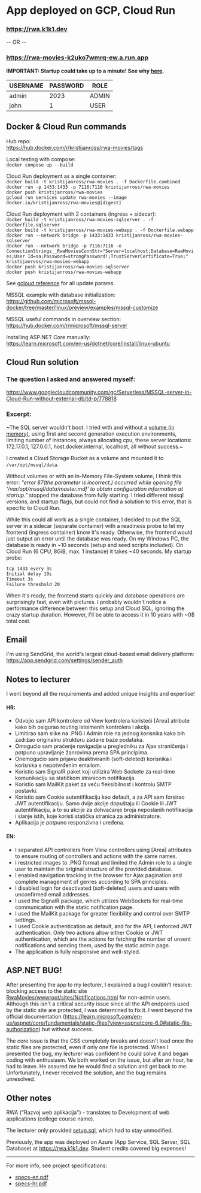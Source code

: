 # App deployed on GCP, Cloud Run

### https://rwa.k1k1.dev

-- OR --

### https://rwa-movies-k2uko7wmrq-ew.a.run.app

**IMPORTANT: Startup could take up to a minute! See why [here](#cloud-run-solution).**

| USERNAME | PASSWORD | ROLE  |
| -------- | -------- | ----- |
| admin    | 2023     | ADMIN |
| john     | 1        | USER  |

## Docker & Cloud Run commands

Hub repo:  
https://hub.docker.com/r/kristijanross/rwa-movies/tags

Local testing with compose:  
`docker compose up --build`

Cloud Run deployment as a single container:  
`docker build -t kristijanross/rwa-movies . -f Dockerfile.combined`  
`docker run -p 1433:1433 -p 7116:7116 kristijanross/rwa-movies`  
`docker push kristijanross/rwa-movies`  
`gcloud run services update rwa-movies --image docker.io/kristijanross/rwa-movies@[digest]`

Cloud Run deployment with 2 containers (ingress + sidecar):  
`docker build -t kristijanross/rwa-movies-sqlserver . -f Dockerfile.sqlserver`  
`docker build -t kristijanross/rwa-movies-webapp . -f Dockerfile.webapp`  
`docker run --network bridge -p 1433:1433 kristijanross/rwa-movies-sqlserver`  
`docker run --network bridge -p 7116:7116 -e ConnectionStrings__RwaMoviesConnStr="Server=localhost;Database=RwaMovies;User Id=sa;Password=strongPassword!;TrustServerCertificate=True;" kristijanross/rwa-movies-webapp`  
`docker push kristijanross/rwa-movies-sqlserver`  
`docker push kristijanross/rwa-movies-webapp`

See [gcloud reference](https://cloud.google.com/sdk/gcloud/reference/run/services/update) for all update params.

MSSQL example with database initialization:  
https://github.com/microsoft/mssql-docker/tree/master/linux/preview/examples/mssql-customize

MSSQL useful commands in overview section:  
https://hub.docker.com/r/microsoft/mssql-server

Installing ASP.NET Core manually:  
https://learn.microsoft.com/en-us/dotnet/core/install/linux-ubuntu

## Cloud Run solution

### The question I asked and answered myself:

https://www.googlecloudcommunity.com/gc/Serverless/MSSQL-server-in-Cloud-Run-without-external-db/td-p/778818

### Excerpt:

~The SQL server wouldn't boot. I tried with and without a [volume (in memory)](https://cloud.google.com/run/docs/configuring/services/in-memory-volume-mounts), using first and second generation execution environments, limiting number of instances, always allocating cpu, these server locations: 172.17.0.1, 127.0.0.1, host.docker.internal, localhost, all without success.~

I created a Cloud Storage Bucket as a volume and mounted it to `/var/opt/mssql/data`.

Without volumes or with an In-Memory File-System volume, I think this error: _"error 87(the parameter is incorrect.) occurred while opening file '/var/opt/mssql/data/master.mdf' to obtain configuration information at startup."_ stopped the database from fully starting. I tried different mssql versions, and startup flags, but could not find a solution to this error, that is specific to Cloud Run.

While this could all work as a single container, I decided to put the SQL server in a sidecar (separate container) with a readiness probe to let my frontend (ingress container) know it's ready. Otherwise, the frontend would just output an error until the database was ready. On my Windows PC, the database is ready in ~10 seconds (setup and seed scripts included). On Cloud Run (6 CPU, 8GiB, max. 1 instance) it takes ~40 seconds. My startup probe:

```
tcp 1433 every 3s
Initial delay 10s
Timeout 3s
Failure threshold 20
```

When it's ready, the frontend starts quickly and database operations are surprisingly fast, even with pictures. I probably wouldn't notice a performance difference between this setup and Cloud SQL, ignoring the crazy startup duration. However, I'll be able to access it in 10 years with ~0$ total cost.

## Email

I'm using SendGrid, the world's largest cloud-based email delivery platform:  
https://app.sendgrid.com/settings/sender_auth

## Notes to lecturer

I went beyond all the requirements and added unique insights and expertise!

#### HR:

- Odvojio sam API kontrolere od View kontrolera koristeći [Area] atribute kako bih osigurao routing istoimenih kontrolera i akcija.
- Limitirao sam slike na .PNG i Admin role na jednog korisnika kako bih zadržao originalnu strukturu zadane baze podataka.
- Omogućio sam praćenje navigacije u pregledniku za Ajax straničenja i potpuno upravljanje žanrovima prema SPA principima.
- Onemogućio sam prijavu deaktiviranih (soft-deleted) korisnika i korisnika s nepotvrđenim emailom.
- Koristio sam SignalR paket koji utilizira Web Sockete za real-time komunikaciju sa statičkom stranicom notifikacija.
- Koristio sam MailKit paket za veću fleksibilnost i kontrolu SMTP postavki.
- Koristio sam Cookie autentifikaciju kao default, a za API sam forsirao JWT autentifikaciju. Samo dvije akcije dopuštaju ili Cookie ili JWT autentifikaciju, a to su akcije za dohvaćanje broja neposlanih notifikacija i slanje istih, koje koristi statička stranica za administratore.
- Aplikacija je potpuno responzivna i uređena.

#### EN:

- I separated API controllers from View controllers using [Area] attributes to ensure routing of controllers and actions with the same names.
- I restricted images to .PNG format and limited the Admin role to a single user to maintain the original structure of the provided database.
- I enabled navigation tracking in the browser for Ajax pagination and complete management of genres according to SPA principles.
- I disabled login for deactivated (soft-deleted) users and users with unconfirmed email addresses.
- I used the SignalR package, which utilizes WebSockets for real-time communication with the static notification page.
- I used the MailKit package for greater flexibility and control over SMTP settings.
- I used Cookie authentication as default, and for the API, I enforced JWT authentication. Only two actions allow either Cookie or JWT authentication, which are the actions for fetching the number of unsent notifications and sending them, used by the static admin page.
- The application is fully responsive and well-styled.

## ASP.NET BUG!

After presenting the app to my lecturer, I explained a bug I couldn't resolve: blocking access to the static site [RwaMovies/wwwroot/sites/Notifications.html](RwaMovies/wwwroot/sites/Notifications.html) for non-admin users. Although this isn't a critical security issue since all the API endpoints used by the static site are protected, I was determined to fix it. I went beyond the official documentation (https://learn.microsoft.com/en-us/aspnet/core/fundamentals/static-files?view=aspnetcore-6.0#static-file-authorization) but without success.

The core issue is that the CSS completely breaks and doesn't load once the static files are protected, even if only one file is protected. When I presented the bug, my lecturer was confident he could solve it and began coding with enthusiasm. We both worked on the issue, but after an hour, he had to leave. He assured me he would find a solution and get back to me. Unfortunately, I never received the solution, and the bug remains unresolved.

## Other notes

RWA ("Razvoj web aplikacija") - translates to Development of web applications (college course name).

The lecturer only provided [setup.sql](setup.sql), which had to stay unmodified.

Previously, the app was deployed on Azure (App Service, SQL Server, SQL Database) at https://rwa.k1k1.dev. Student credits covered big expenses!

---

For more info, see project specifications:

- [specs-en.pdf](RwaMovies/wwwroot/documents/specs-en.pdf)
- [specs-hr.pdf](RwaMovies/wwwroot/documents/specs-hr.pdf)
